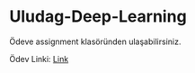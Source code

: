 # Uludag-Deep-Learning

Ödeve assignment klasöründen ulaşabilirsiniz.

Ödev Linki:
[Link](https://github.com/metover/Uludag-Deep-Learning/blob/master/Assignment/Derin-Ogrenme-Egitimi-Sorular.ipynb)
